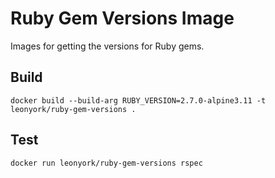 # Ruby Gem Versions Image

Images for getting the versions for Ruby gems.

## Build

```docker build --build-arg RUBY_VERSION=2.7.0-alpine3.11 -t leonyork/ruby-gem-versions .```

## Test

```docker run leonyork/ruby-gem-versions rspec```